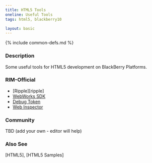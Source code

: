 ```yaml
---
title: HTML5 Tools
oneline: Useful Tools
tags: html5, blackberry10

layout: basic
---
```

{% include common-defs.md %}

### Description
Some useful tools for HTML5 development on BlackBerry Platforms.

### RIM-Official

* [Ripple][ripple]
* [WebWorks SDK](https://developer.blackberry.com/html5/download/sdk)
* [Debug Token](http://devblog.blackberry.com/2012/04/debug-token/)
* [Web Inspector](http://devblog.blackberry.com/2012/02/web-inspector-playbook/)

### Community

TBD (add your own - editor will help)

### Also See
[HTML5], [HTML5 Samples]

 
 
